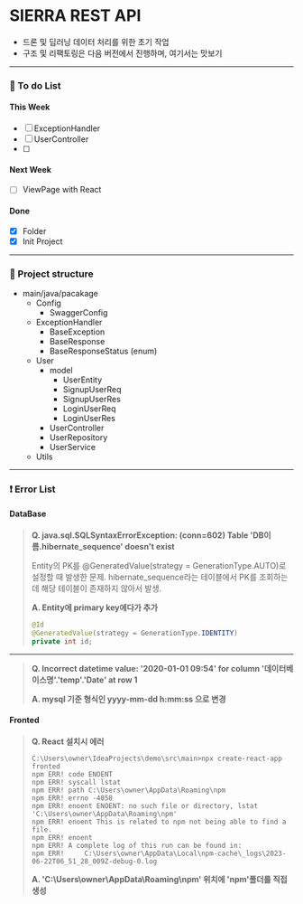# SIERRA REST API
- 드론 및 딥러닝 데이터 처리를 위한 초기 작업
- 구조 및 리팩토링은 다음 버전에서 진행하며, 여기서는 맛보기

---
### 📒 To do List
#### This Week
- [ ] ExceptionHandler
- [ ] UserController
- [ ] 
#### Next Week
- [ ] ViewPage with React
#### Done
- [x] Folder
- [x] Init Project
---
### 🔧 Project structure
- main/java/pacakage
  - Config
    - SwaggerConfig
  - ExceptionHandler
    - BaseException
    - BaseResponse
    - BaseResponseStatus (enum)
  - User
    - model
      - UserEntity
      - SignupUserReq
      - SignupUserRes
      - LoginUserReq
      - LoginUserRes
    - UserController
    - UserRepository
    - UserService
  - Utils
---
### ❗ Error List
#### DataBase
> **Q. java.sql.SQLSyntaxErrorException: (conn=602) Table 'DB이름.hibernate_sequence' doesn't exist**
>
>   Entity의 PK를 @GeneratedValue(strategy = GenerationType.AUTO)로 설정할 때 발생한 문제.
>   hibernate_sequence라는 테이블에서 PK를 조회하는데 해당 테이블이 존재하지 않아서 발생.
> 
> **A. Entity에 primary key에다가 추가**
>   ```java
>   @Id
>   @GeneratedValue(strategy = GenerationType.IDENTITY)
>   private int id;
>   ```
---
> **Q. Incorrect datetime value: '2020-01-01 09:54' for column '데이터베이스명'.'temp'.'Date' at row 1**
> 
> **A. mysql 기준 형식인 yyyy-mm-dd h:mm:ss 으로 변경**
#### Fronted
> **Q. React 설치시 에러**
>
> ```node
> C:\Users\owner\IdeaProjects\demo\src\main>npx create-react-app fronted
> npm ERR! code ENOENT
> npm ERR! syscall lstat
> npm ERR! path C:\Users\owner\AppData\Roaming\npm
> npm ERR! errno -4058
> npm ERR! enoent ENOENT: no such file or directory, lstat 'C:\Users\owner\AppData\Roaming\npm'
> npm ERR! enoent This is related to npm not being able to find a file.
> npm ERR! enoent
> npm ERR! A complete log of this run can be found in:
> npm ERR!     C:\Users\owner\AppData\Local\npm-cache\_logs\2023-06-22T06_51_28_009Z-debug-0.log
> ```
>
> **A. 'C:\Users\owner\AppData\Roaming\npm' 위치에 'npm'폴더를 직접 생성**
